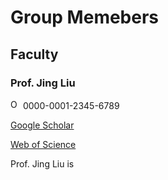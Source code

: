 # **Group Memebers**

## **Faculty**

### **Prof. Jing Liu** 

<img alt="ORCID logo" src="https://info.orcid.org/wp-content/uploads/2019/11/orcid_16x16.png" width="16" height="16" /> 0000-0001-2345-6789</a>

[Google Scholar](https://scholar.google.com/citations?hl=en&user=HHyXi-8AAAAJ)

[Web of Science](https://webofscience.clarivate.cn/wos/author/record/H-2632-2012)

Prof. Jing Liu is 

